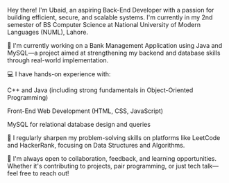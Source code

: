 Hey there! I'm Ubaid, an aspiring Back-End Developer with a passion for building efficient, secure, and scalable systems. I'm currently in my 2nd semester of BS Computer Science at National University of Modern Languages (NUML), Lahore.

🔧 I'm currently working on a Bank Management Application using Java and MySQL—a project aimed at strengthening my backend and database skills through real-world implementation.

💻 I have hands-on experience with:

C++ and Java (including strong fundamentals in Object-Oriented Programming)

Front-End Web Development (HTML, CSS, JavaScript)

MySQL for relational database design and queries

🧠 I regularly sharpen my problem-solving skills on platforms like LeetCode and HackerRank, focusing on Data Structures and Algorithms.

🤝 I'm always open to collaboration, feedback, and learning opportunities. Whether it's contributing to projects, pair programming, or just tech talk—feel free to reach out!
